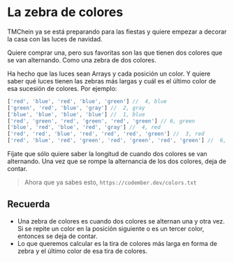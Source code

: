 # La zebra de colores

TMChein ya se está preparando para las fiestas y quiere empezar a decorar la casa con las luces de navidad.

Quiere comprar una, pero sus favoritas son las que tienen dos colores que se van alternando. Como una zebra de dos colores.

Ha hecho que las luces sean Arrays y cada posición un color. Y quiere saber qué luces tienen las zebras más largas y cuál es el último color de esa sucesión de colores. Por ejemplo:

```js
['red', 'blue', 'red', 'blue', 'green'] //  4, blue
['green', 'red', 'blue', 'gray'] //  2, gray
['blue', 'blue', 'blue', 'blue'] //  1, blue
['red', 'green', 'red', 'green', 'red', 'green'] // 6, green
['blue', 'red', 'blue', 'red', 'gray'] //  4, red
['red', 'red', 'blue', 'red', 'red', 'red', 'green'] //  3, red
['red', 'blue', 'red', 'green', 'red', 'green', 'red', 'green'] //  6, green
```

Fíjate que sólo quiere saber la longitud de cuando dos colores se van alternando. Una vez que se rompe la alternancia de los dos colores, deja de contar.

> Ahora que ya sabes esto, `https://codember.dev/colors.txt`

## Recuerda

- Una zebra de colores es cuando dos colores se alternan una y otra vez. Si se repite un color en la posición siguiente o es un tercer color, entonces se deja de contar.
- Lo que queremos calcular es la tira de colores más larga en forma de zebra y el último color de esa tira de colores.
